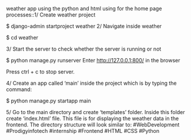 weather app using the python and html using for the home page 
processes::1/ Create weather project

$ django-admin startproject weather
2/ Navigate inside weather

$ cd weather

3/ Start the server to check whether the server is running or not

$ python manage.py runserver
Enter http://127.0.0.1:800/ in the browser

Press ctrl + c to stop server.

4/ Create an app called ‘main’ inside the project which is by typing the command:

$ python manage.py startapp main

5/ Go to the main directory and create ‘templates’ folder. 
Inside this folder create ‘index.html’ file. 
This file is for displaying the weather data in the frontend. 
The directory structure will look similar to:
#WebDevelopment #Prodigyinfotech #internship #Frontend #HTML #CSS #Python
